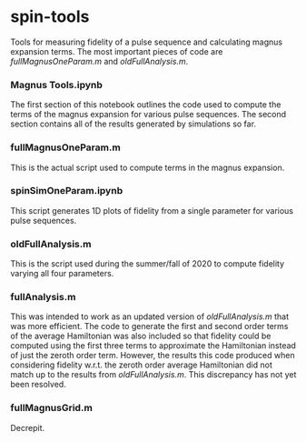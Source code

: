 # spin-tools
Tools for measuring fidelity of a pulse sequence and calculating magnus expansion terms.  The most important pieces of code are *fullMagnusOneParam.m* and *oldFullAnalysis.m*.

### Magnus Tools.ipynb
The first section of this notebook outlines the code used to compute the terms of the magnus expansion for various pulse sequences.  The second section contains all of the results generated by simulations so far.

### fullMagnusOneParam.m
This is the actual script used to compute terms in the magnus expansion.

### spinSimOneParam.ipynb
This script generates 1D plots of fidelity from a single parameter for various pulse sequences.

### oldFullAnalysis.m
This is the script used during the summer/fall of 2020 to compute fidelity varying all four parameters.

### fullAnalysis.m
This was intended to work as an updated version of *oldFullAnalysis.m* that was more efficient.  The code to generate the first and second order terms of the average Hamiltonian was also included so that fidelity could be computed using the first three terms to approximate the Hamiltonian instead of just the zeroth order term.  However, the results this code produced when considering fidelity w.r.t. the zeroth order average Hamiltonian did not match up to the results from *oldFullAnalysis.m*.  This discrepancy has not yet been resolved.

### fullMagnusGrid.m
Decrepit.
